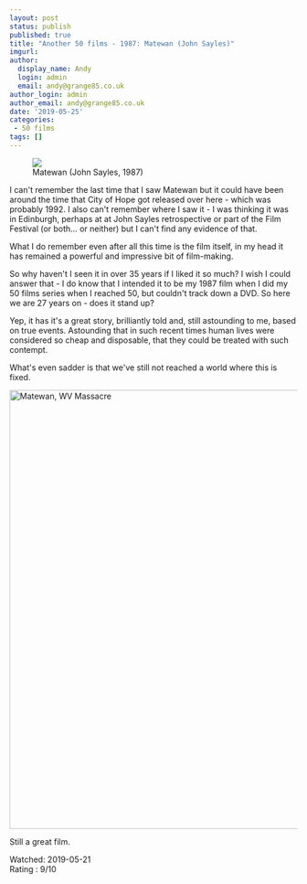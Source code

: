 ```yaml
---
layout: post
status: publish
published: true
title: "Another 50 films - 1987: Matewan (John Sayles)"
imgurl: 
author:
  display_name: Andy
  login: admin
  email: andy@grange85.co.uk
author_login: admin
author_email: andy@grange85.co.uk
date: '2019-05-25'
categories:
 - 50 films
tags: []
---
```

<figure><img src="{{site.baseurl}}/images/matewan-1987-john-sayles.jpg" class="img-responsive" /><figcaption>Matewan (John Sayles, 1987)</figcaption></figure>

I can't remember the last time that I saw Matewan but it could have been around the time that City of Hope got released over here - which was probably 1992. I also can't remember where I saw it - I was thinking it was in Edinburgh, perhaps at at John Sayles retrospective or part of the Film Festival (or both&hellip; or neither) but I can't find any evidence of that.

What I do remember even after all this time is the film itself, in my head it has remained a powerful and impressive bit of film-making. 

So why haven't I seen it in over 35 years if I liked it so much? I wish I could answer that - I do know that I intended it to be my 1987 film when I did my 50 films series when I reached 50, but couldn't track down a DVD. So here we are 27 years on - does it stand up?

Yep, it has it's a great story, brilliantly told and, still astounding to me, based on true events. Astounding that in such recent times human lives were considered so cheap and disposable, that they could be treated with such contempt.

What's even sadder is that we've still not reached a world where this is fixed.

<a data-flickr-embed="true"  href="https://www.flickr.com/photos/auvet/175898723/" title="Matewan, WV Massacre"><img src="https://live.staticflickr.com/36/175898723_cbf5c4f4d4_b.jpg" width="1024" height="768" alt="Matewan, WV Massacre"></a><script async src="//embedr.flickr.com/assets/client-code.js" charset="utf-8"></script>

Still a great film.

Watched: 2019-05-21  
Rating : 9/10
